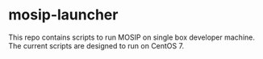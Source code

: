 # mosip-launcher
This repo contains scripts to run MOSIP on single box developer machine.  The current scripts are designed to run on CentOS 7.
